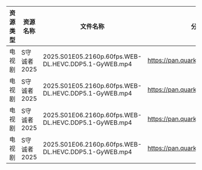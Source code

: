 | 资源类型 | 资源名称     | 文件名称                                                 | 分享链接                                | 更新时间                |
| ---- | -------- | ---------------------------------------------------- | ----------------------------------- | ------------------- |
| 电视剧  | S守诚者2025 | 2025.S01E05.2160p.60fps.WEB-DL.HEVC.DDP5.1-GyWEB.mp4 | https://pan.quark.cn/s/1b4e789d7898 | 2025-09-10 01:21:43 |
| 电视剧  | S守诚者2025 | 2025.S01E05.2160p.60fps.WEB-DL.HEVC.DDP5.1-GyWEB.mp4 | https://pan.quark.cn/s/1b4e789d7898 | 2025-09-10 10:21:36 |
| 电视剧  | S守诚者2025 | 2025.S01E06.2160p.60fps.WEB-DL.HEVC.DDP5.1-GyWEB.mp4 | https://pan.quark.cn/s/1b4e789d7898 | 2025-09-10 01:21:39 |
| 电视剧  | S守诚者2025 | 2025.S01E06.2160p.60fps.WEB-DL.HEVC.DDP5.1-GyWEB.mp4 | https://pan.quark.cn/s/1b4e789d7898 | 2025-09-10 10:21:32 |
